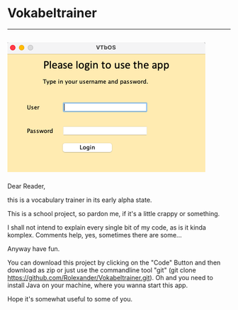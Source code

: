 # Vokabeltrainer

---
![alt text](VocTrain.png)
---
Dear Reader,

this is a vocabulary trainer in its early alpha state.

This is a school project, so pardon me, if it's a little crappy or something.

I shall not intend to explain every single bit of my code, as is it kinda komplex. Comments help, yes, sometimes there are some...

Anyway have fun.

You can download this project by clicking on the "Code" Button and then download as zip or just use the commandline tool "git" (git clone https://github.com/Rolexander/Vokabeltrainer.git). Oh and you need to install Java on your machine, where you wanna start this app.

Hope it's somewhat useful to some of you.
